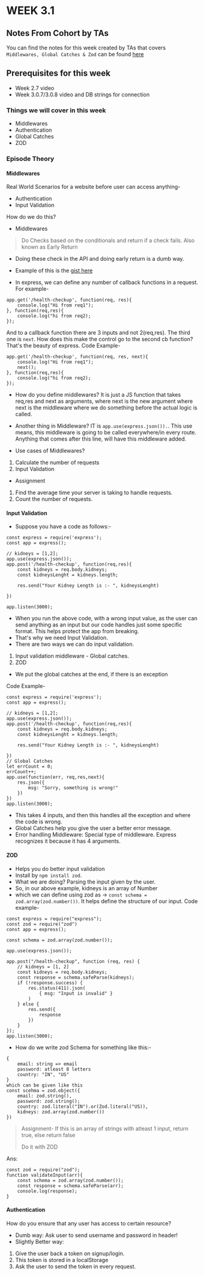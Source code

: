 # WEEK 3.1

## Notes From Cohort by TAs
You can find the notes for this week created by TAs that covers `Middlewares, Global Catches & Zod` can be found [here](https://quickest-juniper-f9c.notion.site/Week-3-1-Middlewares-Global-Catches-Zod-07fd5c5d55184ce3a6f3b4b1fc7c4aec)

## Prerequisites for this week

- Week 2.7 video
- Week 3.0.7/3.0.8 video and DB strings for connection

### Things we will cover in this week

- Middlewares
- Authentication
- Global Catches
- ZOD

### Episode Theory

#### Middlewares

Real World Scenarios for a website before user can access anything-

- Authentication
- Input Validation

How do we do this?

- Middlewares

> Do Checks based on the conditionals and return if a check fails. Also known as Early Return

- Doing these check in the API and doing early return is a dumb way.
- Example of this is the [gist here](https://gist.github.com/hkirat/16f1480481596856e8ed911508a01638)

- In express, we can define any number of callback functions in a request.
  For example-

```
app.get('/health-checkup', function(req, res){
    console.log("Hi from req1");
}, function(req,res){
    console.log("hi from req2);
});
```

And to a callback function there are 3 inputs and not 2(req,res). The third one is `next`.
How does this make the control go to the second cb function?
That's the beauty of express.
Code Example-

```
app.get('/health-checkup', function(req, res, next){
    console.log("Hi from req1");
    next();
}, function(req,res){
    console.log("hi from req2);
});
```

- How do you define middlewares?
  It is just a JS function that takes req,res and next as arguments, where next is the new argument where next is the middleware where we do something before the actual logic is called.

- Another thing in Middleware?
  IT is `app.use(express.json()).`. This use means, this middleware is going to be called everywhere/in every route. Anything that comes after this line, will have this middleware added.

- Use cases of Middlewares?

1. Calculate the number of requests
2. Input Validation

- Assignment

1. Find the average time your server is taking to handle requests.
2. Count the number of requests.

#### Input Validation

- Suppose you have a code as follows:-

```
const express = require('express');
const app = express();

// kidneys = [1,2];
app.use(express.json());
app.post('/health-checkup', function(req,res){
    const kidneys = req.body.kidneys;
    const kidneysLenght = kidneys.length;

    res.send("Your Kidney Length is :- ", kidneysLenght)

})

app.listen(3000);
```

- When you run the above code, with a wrong input value, as the user can send anything as an input but our code handles just some specific format. This helps protect the app from breaking.
- That's why we need Input Validation.
- There are two ways we can do input validation.

1. Input validation middleware - Global catches.
2. ZOD

- We put the global catches at the end, if there is an exception

Code Example-

```
const express = require('express');
const app = express();

// kidneys = [1,2];
app.use(express.json());
app.post('/health-checkup', function(req,res){
    const kidneys = req.body.kidneys;
    const kidneysLenght = kidneys.length;

    res.send("Your Kidney Length is :- ", kidneysLenght)

})
// Global Catches
let errCount = 0;
errCount++;
app.use(function(err, req,res,next){
    res.json({
        msg: "Sorry, something is wrong!"
    })
})
app.listen(3000);
```

- This takes 4 inputs, and then this handles all the exception and where the code is wrong.
- Global Catches help you give the user a better error message.
- Error handling Middleware: Special type of middleware. Express recognizes it because it has 4 arguments.

#### ZOD

- Helps you do better input validation
- Install by `npm install zod`.
- What we are doing? Parsing the input given by the user.
- So, in our above example, kidneys is an array of Number
- which we can define using zod as -> `const schema = zod.array(zod.number())`. It helps define the structure of our input.
  Code example-

```
const express = require("express");
const zod = require("zod")
const app = express();

const schema = zod.array(zod.number());

app.use(express.json());

app.post("/health-checkup", function (req, res) {
    // kidneys = [1, 2]
    const kidneys = req.body.kidneys;
    const response = schema.safeParse(kidneys);
    if (!response.success) {
        res.status(411).json(
            { msg: "Input is invalid" }
        )
    } else {
        res.send({
            response
        })
    }
});
app.listen(3000);
```

- How do we write zod Schema for something like this:-

```
{
    email: string => email
    password: atleast 8 letters
    country: "IN", "US"
}
which can be given like this
const scehma = zod.object({
    email: zod.string(),
    password: zod.string();
    country: zod.literal("IN").or(Zod.literal("US)),
    kidneys: zod.array(zod.number())
})
```

> Assignment- If this is an array of strings with atleast 1 input, return true, else return false
>
> Do it with ZOD

Ans:

```
const zod = require("zod");
function validateInput(arr){
    const schema = zod.array(zod.number());
    const response = schema.safeParse(arr);
    console.log(response);
}

```

#### Authentication

How do you ensure that any user has access to certain resource?

- Dumb way: Ask user to send username and password in header!
- Slightly Better way:

1. Give the user back a token on signup/login.
2. This token is stored in a localStorage
3. Ask the user to send the token in every request.
